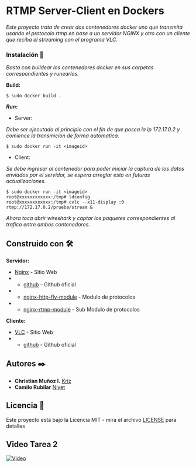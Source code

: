 # RTMP Server-Client en Dockers

_Este proyecto trata de crear dos contenedores docker uno que transmita usando el protocolo rtmp en base a un servidor NGINX y otro con un cliente que reciba el streaming con el programa VLC._

### Instalación 🔧

_Basta con buildear los contenedores docker en sus carpetas correspondientes y runearlos._

**Build:**

```
$ sudo docker build .
```

_**Run:**_

* Server:

_Debe ser ejecutado al principio con el fin de que posea la ip 172.17.0.2 y comience la transmicion de forma automatica._

```
$ sudo docker run -it <imageid>
```

* Client:

_Se debe ingresar al contenedor para poder iniciar la captura de los datos enviados por el servidor, se espera arreglar esto en futuras actualizaciones._

```
$ sudo docker run -it <imageid>
root@xxxxxxxxxxxx:/tmp# ldconfig
root@xxxxxxxxxxxx:/tmp# cvlc --x11-display :0 rtmp://172.17.0.2/prueba/stream &
```

_Ahora toca abrir wireshark y captar los paquetes correspondientes al trafico entre ambos contenedores._

## Construido con 🛠️

**Servidor:**
* [Nginx](http://nginx.org/) - Sitio Web
* * [github](http://nginx.org/) - Github oficial
* * [nginx-http-flv-module](https://github.com/winshining/nginx-http-flv-module) - Modulo de protocolos
* * [nginx-rtmp-module](https://github.com/arut/nginx-rtmp-module) - Sub Modulo de protocolos

**Cliente:**
* [VLC](https://www.videolan.org/) - Sitio Web
* * [github](https://www.videolan.org/) - Github oficial

## Autores ✒️

* **Christian Muñoz I.** [Kriz](https://github.com/Kriz300)
* **Camilo Rubilar** [Niyet](#https://github.com/)

## Licencia 📄

Este proyecto está bajo la Licencia MIT - mira el archivo [LICENSE](LICENSE) para detalles

## Video Tarea 2

[![Video](https://raw.githubusercontent.com/Kriz300/Test/master/video.png?token=ANZKY63GFGRMQZYV7SRBCVS7QEBBC)](https://youtu.be/oKX_sNL9PRQ)
